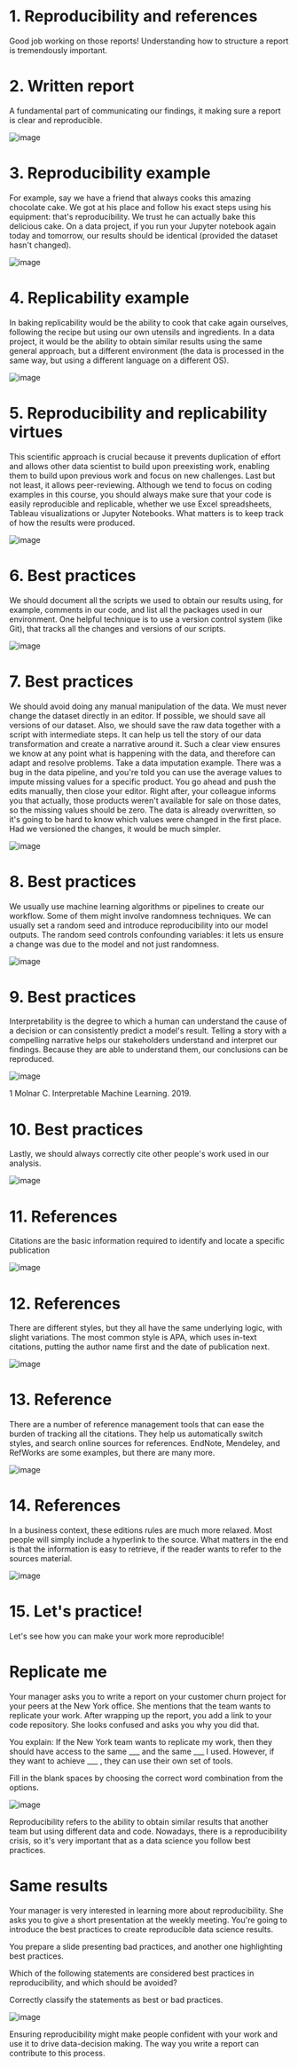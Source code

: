 # 1. Reproducibility and references

Good job working on those reports! Understanding how to structure a report is tremendously important.

# 2. Written report

A fundamental part of communicating our findings, it making sure a report is clear and reproducible.

![image](https://github.com/artempohribnyi/datacamp/assets/113499718/80424bb2-0b98-4962-aee3-53591c78bce8)

# 3. Reproducibility example

For example, say we have a friend that always cooks this amazing chocolate cake. We got at his place and follow his exact steps using his equipment: that's reproducibility. We trust he can actually bake this delicious cake. On a data project, if you run your Jupyter notebook again today and tomorrow, our results should be identical (provided the dataset hasn't changed).

![image](https://github.com/artempohribnyi/datacamp/assets/113499718/46d56f7e-2684-4514-b50c-071395b7b6b9)

# 4. Replicability example

In baking replicability would be the ability to cook that cake again ourselves, following the recipe but using our own utensils and ingredients. In a data project, it would be the ability to obtain similar results using the same general approach, but a different environment (the data is processed in the same way, but using a different language on a different OS).

![image](https://github.com/artempohribnyi/datacamp/assets/113499718/f9152b14-c0a2-4929-babe-dedbfbbf635b)

# 5. Reproducibility and replicability virtues

This scientific approach is crucial because it prevents duplication of effort and allows other data scientist to build upon preexisting work, enabling them to build upon previous work and focus on new challenges. Last but not least, it allows peer-reviewing. Although we tend to focus on coding examples in this course, you should always make sure that your code is easily reproducible and replicable, whether we use Excel spreadsheets, Tableau visualizations or Jupyter Notebooks. What matters is to keep track of how the results were produced.

![image](https://github.com/artempohribnyi/datacamp/assets/113499718/f5f2e3ec-29e0-4196-963c-0df390ec62b3)

# 6. Best practices

We should document all the scripts we used to obtain our results using, for example, comments in our code, and list all the packages used in our environment. One helpful technique is to use a version control system (like Git), that tracks all the changes and versions of our scripts.

![image](https://github.com/artempohribnyi/datacamp/assets/113499718/fee052d5-c0fd-4980-b493-28c8f6213dc9)

# 7. Best practices

We should avoid doing any manual manipulation of the data. We must never change the dataset directly in an editor. If possible, we should save all versions of our dataset. Also, we should save the raw data together with a script with intermediate steps. It can help us tell the story of our data transformation and create a narrative around it. Such a clear view ensures we know at any point what is happening with the data, and therefore can adapt and resolve problems. Take a data imputation example. There was a bug in the data pipeline, and you're told you can use the average values to impute missing values for a specific product. You go ahead and push the edits manually, then close your editor. Right after, your colleague informs you that actually, those products weren't available for sale on those dates, so the missing values should be zero. The data is already overwritten, so it's going to be hard to know which values were changed in the first place. Had we versioned the changes, it would be much simpler.

![image](https://github.com/artempohribnyi/datacamp/assets/113499718/c62b7c6e-8340-4500-a7ac-2fce88e82a24)

# 8. Best practices

We usually use machine learning algorithms or pipelines to create our workflow. Some of them might involve randomness techniques. We can usually set a random seed and introduce reproducibility into our model outputs. The random seed controls confounding variables: it lets us ensure a change was due to the model and not just randomness.

![image](https://github.com/artempohribnyi/datacamp/assets/113499718/c532ebb8-3642-4db2-90da-4aff45209e09)

# 9. Best practices

Interpretability is the degree to which a human can understand the cause of a decision or can consistently predict a model's result. Telling a story with a compelling narrative helps our stakeholders understand and interpret our findings. Because they are able to understand them, our conclusions can be reproduced.

![image](https://github.com/artempohribnyi/datacamp/assets/113499718/d2486fe8-9b0f-45e4-87c3-b630f511329d)

1 Molnar C. Interpretable Machine Learning. 2019.

# 10. Best practices

Lastly, we should always correctly cite other people's work used in our analysis.

![image](https://github.com/artempohribnyi/datacamp/assets/113499718/60215e64-1784-40c9-a85c-9b00bf33f50e)

# 11. References

Citations are the basic information required to identify and locate a specific publication

![image](https://github.com/artempohribnyi/datacamp/assets/113499718/f32b1e16-421b-4b03-8d67-2728a4c610fa)

# 12. References

There are different styles, but they all have the same underlying logic, with slight variations. The most common style is APA, which uses in-text citations, putting the author name first and the date of publication next.

![image](https://github.com/artempohribnyi/datacamp/assets/113499718/59d2d860-1560-4348-92d6-866cc9857600)

# 13. Reference

There are a number of reference management tools that can ease the burden of tracking all the citations. They help us automatically switch styles, and search online sources for references. EndNote, Mendeley, and RefWorks are some examples, but there are many more.

![image](https://github.com/artempohribnyi/datacamp/assets/113499718/1f5b8e87-588e-43cc-8796-967431a7c770)

# 14. References

In a business context, these editions rules are much more relaxed. Most people will simply include a hyperlink to the source. What matters in the end is that the information is easy to retrieve, if the reader wants to refer to the sources material.

![image](https://github.com/artempohribnyi/datacamp/assets/113499718/ecc62122-1683-4202-aec3-9b43dd8c6b09)

# 15. Let's practice!

Let's see how you can make your work more reproducible!

# Replicate me

Your manager asks you to write a report on your customer churn project for your peers at the New York office. She mentions that the team wants to replicate your work. After wrapping up the report, you add a link to your code repository. She looks confused and asks you why you did that.

You explain: If the New York team wants to replicate my work, then they should have access to the same ___ and the same ___ I used. However, if they want to achieve ___ , they can use their own set of tools.

Fill in the blank spaces by choosing the correct word combination from the options.

![image](https://github.com/artempohribnyi/datacamp/assets/113499718/52260cbf-5ebd-4fc2-8e68-f3ad1023af41)

Reproducibility refers to the ability to obtain similar results that another team but using different data and code. Nowadays, there is a reproducibility crisis, so it's very important that as a data science you follow best practices.

# Same results

Your manager is very interested in learning more about reproducibility. She asks you to give a short presentation at the weekly meeting. You're going to introduce the best practices to create reproducible data science results.

You prepare a slide presenting bad practices, and another one highlighting best practices.

Which of the following statements are considered best practices in reproducibility, and which should be avoided?

Correctly classify the statements as best or bad practices.

![image](https://github.com/artempohribnyi/datacamp/assets/113499718/7626b50a-9c5a-4821-85b4-d87a3fdbadc8)

Ensuring reproducibility might make people confident with your work and use it to drive data-decision making. The way you write a report can contribute to this process.

